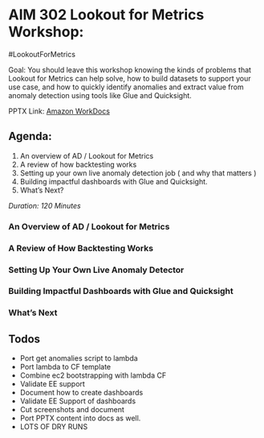 #  AIM 302 Lookout for Metrics Workshop:

#LookoutForMetrics

Goal: You should leave this workshop knowing the kinds of problems that Lookout for Metrics can help solve, how to build datasets to support your use case, and how to quickly identify anomalies and extract value from anomaly detection using tools like Glue and Quicksight. 

PPTX Link: [Amazon WorkDocs](https://amazon.awsapps.com/workdocs/index.html#/document/b142569eb5d309af476727f3b90d56fdeb40a8f0cdeba478a042ead8be8e6d65)

## Agenda:

1. An overview of AD / Lookout for Metrics
2. A review of how backtesting works 
3. Setting up your own live anomaly detection job ( and why that matters )
4. Building impactful dashboards with Glue and Quicksight.
5. What’s Next?

*Duration: 120 Minutes*

### An Overview of AD / Lookout for Metrics


### A Review of How Backtesting Works

### Setting Up Your Own Live Anomaly Detector

### Building Impactful Dashboards with Glue and Quicksight

### What’s Next


## Todos
- Port get anomalies script to lambda
- Port lambda to CF template
- Combine ec2 bootstrapping with lambda CF
- Validate EE support
- Document how to create dashboards
- Validate EE Support of dashboards
- Cut screenshots and document
- Port PPTX content into docs as well.
- LOTS OF DRY RUNS